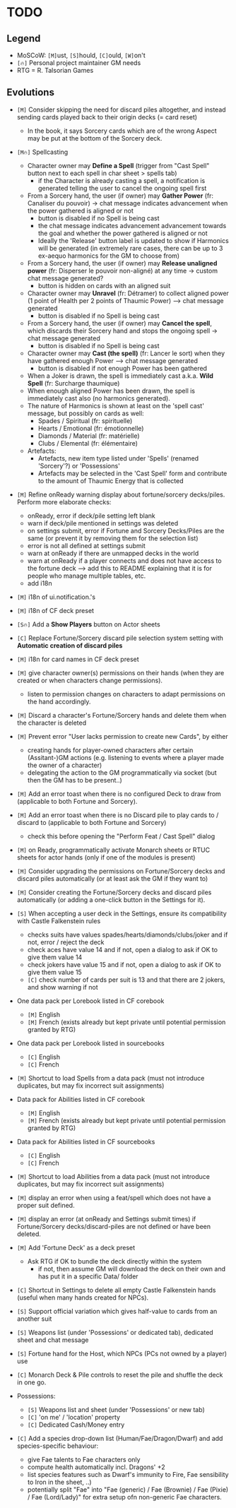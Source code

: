 # TODO

## Legend

+ MoSCoW: `[M]`ust, `[S]`hould, `[C]`ould, `[W]`on't
+ `[🔥]` Personal project maintainer GM needs
+ RTG = R. Talsorian Games

## Evolutions

+ `[M]` Consider skipping the need for discard piles altogether, and instead sending cards played back to their origin decks (= card reset)
  + In the book, it says Sorcery cards which are of the wrong Aspect may be put at the bottom of the Sorcery deck.

+ `[M🔥]` Spellcasting
  + Character owner may **Define a Spell** (trigger from "Cast Spell" button next to each spell in char sheet > spells tab)
    + if the Character is already casting a spell, a notification is generated telling the user to cancel the ongoing spell first
  + From a Sorcery hand, the user (if owner) may **Gather Power** (fr: Canaliser du pouvoir) -> chat message indicates advancement when the power gathered is aligned or not
    + button is disabled if no Spell is being cast
    + the chat message indicates advancement advancement towards the goal and whether the power gathered is aligned or not
    + Ideally the 'Release' button label is updated to show if Harmonics will be generated (in extremely rare cases, there can be up to 3 ex-aequo harmonics for the GM to choose from)
  + From a Sorcery hand, the user (if owner) may **Release unaligned power** (fr: Disperser le pouvoir non-aligné) at any time -> custom chat message generated?
    + button is hidden on cards with an aligned suit
  + Character owner may **Unravel** (fr: Détramer) to collect aligned power (1 point of Health per 2 points of Thaumic Power) --> chat message generated
    + button is disabled if no Spell is being cast
  + From a Sorcery hand, the user (if owner) may **Cancel the spell**, which discards their Sorcery hand and stops the ongoing spell -> chat message generated
    + button is disabled if no Spell is being cast
  + Character owner may **Cast (the spell)** (fr: Lancer le sort) when they have gathered enough Power --> chat message generated
    + button is disabled if not enough Power has been gathered
  + When a Joker is drawn, the spell is immediately cast a.k.a. **Wild Spell** (fr: Surcharge thaumique)
  + When enough aligned Power has been drawn, the spell is immediately cast also (no harmonics generated).
  + The nature of Harmonics is shown at least on the 'spell cast' message, but possibly on cards as well:
    + Spades / Spiritual (fr: spirituelle)
    + Hearts / Emotional (fr: émotionnelle)
    + Diamonds / Material (fr: matérielle)
    + Clubs / Elemental (fr: élémentaire)
  + Artefacts:
    + Artefacts, new item type listed under 'Spells' (renamed 'Sorcery'?) or 'Possessions'
    + Artefacts may be selected in the 'Cast Spell' form and contribute to the amount of Thaumic Energy that is collected

+ `[M]` Refine onReady warning display about fortune/sorcery decks/piles. Perform more elaborate checks:
  + onReady, error if deck/pile setting left blank
  + warn if deck/pile mentioned in settings was deleted
  + on settings submit, error if  Fortune and Sorcery Decks/Piles are the same (or prevent it by removing them for the selection list)
  + error is not all defined at settings submit
  + warn at onReady if there are unmapped decks in the world
  + warn at onReady if a player connects and does not have access to the fortune deck --> add this to README explaining that it is for people who manage multiple tables, etc.
  + add i18n

+ `[M]` i18n of ui.notification.'s

+ `[M]` i18n of CF deck preset

+ `[S🔥]` Add a **Show Players** button on Actor sheets

+ `[C]` Replace Fortune/Sorcery discard pile selection system setting with **Automatic creation of discard piles**

+ `[M]` i18n for card names in CF deck preset

+ `[M]` give character owner(s) permissions on their hands (when they are created or when characters change permissions).
  + listen to permission changes on characters to adapt permissions on the hand accordingly.

+ `[M]` Discard a character's Fortune/Sorcery hands and delete them when the character is deleted

+ `[M]` Prevent error "User <playername> lacks permission to create new Cards", by either
  + creating hands for player-owned characters after certain (Assitant-)GM actions (e.g. listening to events where a player made the owner of a character)
  + delegating the action to the GM programmatically via socket (but then the GM has to be present..)

+ `[M]` Add an error toast when there is no configured Deck to draw from (applicable to both Fortune and Sorcery).

+ `[M]` Add an error toast when there is no Discard pile to play cards to / discard to (applicable to both Fortune and Sorcery)
   + check this before opening the "Perform Feat / Cast Spell" dialog

+ `[M]` on Ready, programmatically activate Monarch sheets or RTUC sheets for actor hands (only if one of the modules is present)

+ `[M]` Consider upgrading the permissions on Fortune/Sorcery decks and discard piles automatically (or at least ask the GM if they want to)

+ `[M]` Consider creating the Fortune/Sorcery decks and discard piles automatically (or adding a one-click button in the Settings for it).

+ `[S]` When accepting a user deck in the Settings, ensure its compatibility with Castle Falkenstein rules
  + checks suits have values spades/hearts/diamonds/clubs/joker and if not, error / reject the deck
  + check aces have value 14 and if not, open a dialog to ask if OK to give them value 14
  + check jokers have value 15 and if not, open a dialog to ask if OK to give them value 15
  + `[C]` check number of cards per suit is 13 and that there are 2 jokers, and show warning if not

+ One data pack per Lorebook listed in CF corebook
  + `[M]` English
  + `[M]` French (exists already but kept private until potential permission granted by RTG)
+ One data pack per Lorebook listed in sourcebooks
  + `[C]` English
  + `[C]` French
+ `[M]` Shortcut to load Spells from a data pack (must not introduce duplicates, but may fix incorrect suit assignments)

+ Data pack for Abilities listed in CF corebook
  + `[M]` English
  + `[M]` French (exists already but kept private until potential permission granted by RTG)
+ Data pack for Abilities listed in CF sourcebooks
  + `[C]` English
  + `[C]` French
+ `[M]` Shortcut to load Abilities from a data pack (must not introduce duplicates, but may fix incorrect suit assignments)

+ `[M]` display an error when using a feat/spell which does not have a proper suit defined.

+ `[M]` display an error (at onReady and Settings submit times) if Fortune/Sorcery decks/discard-piles are not defined or have been deleted.

+ `[M]` Add 'Fortune Deck' as a deck preset
    + Ask RTG if OK to bundle the deck directly within the system
        + if not, then assume GM will download the deck on their own and has put it in a specific Data/ folder

+ `[C]` Shortcut in Settings to delete all empty Castle Falkenstein hands (useful when many hands created for NPCs).

+ `[S]` Support official variation which gives half-value to cards from an another suit

+ `[S]` Weapons list (under 'Possessions' or dedicated tab), dedicated sheet and chat message

+ `[S]` Fortune hand for the Host, which NPCs (PCs not owned by a player) use

+ `[C]` Monarch Deck & Pile controls to reset the pile and shuffle the deck in one go.

+ Possessions:
  + `[S]` Weapons list and sheet (under 'Possessions' or new tab)
  + `[C]` 'on me' / 'location' property
  + `[C]` Dedicated Cash/Money entry

+ `[C]` Add a species drop-down list (Human/Fae/Dragon/Dwarf) and add species-specific behaviour:
  + give Fae talents to Fae characters only
  + compute health automatically incl. Dragons' +2
  + list species features such as Dwarf's immunity to Fire, Fae sensibility to Iron in the sheet, ..)
  + potentially split "Fae" into "Fae (generic) / Fae (Brownie) / Fae (Pixie) / Fae (Lord/Lady)" for extra setup ofn non-generic Fae characters.

